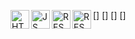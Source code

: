 [<img align="left" alt="HTML5" width="30px" src="https://user-images.githubusercontent.com/106702583/179249004-83788238-3e0e-42fc-b48d-d94316bb66d4.svg" >]
[<img align="left" alt="JS" width="30px" src="https://user-images.githubusercontent.com/106702583/179249013-ac2a85a0-f3d9-4b15-b92c-c775c6529195.svg" >]
[<img align="left" alt="RESCT" width="30px" src="https://user-images.githubusercontent.com/106702583/179249856-0896cff4-133d-4136-951d-e67160a578a2.svg" >]
[<img align="left" alt="RESCT" width="30px" src="https://user-images.githubusercontent.com/106702583/179249999-4df39112-9cd5-4cac-a967-934c77f806fd.svg" >]

